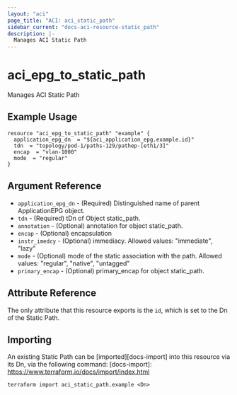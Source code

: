```yaml
---
layout: "aci"
page_title: "ACI: aci_static_path"
sidebar_current: "docs-aci-resource-static_path"
description: |-
  Manages ACI Static Path
---
```


# aci_epg_to_static_path #
Manages ACI Static Path

## Example Usage ##

```hcl
resource "aci_epg_to_static_path" "example" {
  application_epg_dn  = "${aci_application_epg.example.id}"
  tdn  = "topology/pod-1/paths-129/pathep-[eth1/3]"
  encap  = "vlan-1000"
  mode  = "regular"
}
```
## Argument Reference ##
* `application_epg_dn` - (Required) Distinguished name of parent ApplicationEPG object.
* `tdn` - (Required) tDn of Object static_path.
* `annotation` - (Optional) annotation for object static_path.
* `encap` - (Optional) encapsulation
* `instr_imedcy` - (Optional) immediacy.
Allowed values: "immediate", "lazy"
* `mode` - (Optional) mode of the static association with the path.
Allowed values: "regular", "native", "untagged"
* `primary_encap` - (Optional) primary_encap for object static_path.



## Attribute Reference

The only attribute that this resource exports is the `id`, which is set to the
Dn of the Static Path.

## Importing ##

An existing Static Path can be [imported][docs-import] into this resource via its Dn, via the following command:
[docs-import]: https://www.terraform.io/docs/import/index.html


```
terraform import aci_static_path.example <Dn>
```